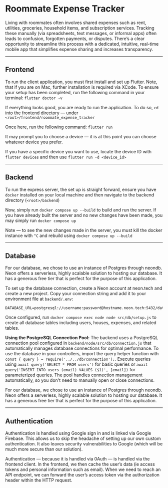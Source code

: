 # Roommate Expense Tracker

Living with roommates often involves shared expenses such as rent, utilities, groceries, household items, and subscription services. Tracking these manually (via spreadsheets, text messages, or informal apps) often leads to confusion, forgotten payments, or disputes. There’s a clear opportunity to streamline this process with a dedicated, intuitive, real-time mobile app that simplifies expense sharing and increases transparency.

---

## Frontend

To run the client application, you must first install and set up Flutter. Note, that if you are on Mac, further installation is required via XCode. To ensure your setup has been completed, run the following command in your terminal: `flutter doctor -v`

If everything looks good, you are ready to run the application. To do so, `cd` into the frontend directory — under `<root>/frontend/roommate_expense_tracker` 

Once here, run the following command: `flutter run` 

It may prompt you to choose a device — it is at this point you can choose whatever device you prefer.

If you have a specific device you want to use, locate the device ID with `flutter devices` and then use `flutter run -d <device_id>`

---

## Backend

To run the express server, the set up is straight forward, ensure you have `docker` installed on your local machine and then navigate to the backend directory (`<root>/backend`)

Now,  simply run `docker compose up --build` to build and run the server. If you have already built the server and no new changes have been made, you may simply run `docker compose up`

Note — to see the new changes made in the server, you must kill the docker instance with `^C` and rebuild using `docker compose up --build`

---

## Database

For our database, we chose to use an instance of Postgres through neondb. Neon offers a serverless, highly scalable solution to hosting our database. It has a generous free tier that is perfect for the purpose of this application.

To set up the database connection, create a Neon account at neon.tech and create a new project. Copy your connection string and add it to your environment file at `backend/.env`:

```
DATABASE_URL=postgresql://username:password@hostname.neon.tech:5432/database_name
```

Once configured, run `docker compose exec node node src/db/setup.js` to create all database tables including users, houses, expenses, and related tables.

**Using the PostgreSQL Connection Pool:**
The backend uses a PostgreSQL connection pool configured in `backend/node/src/db/connection.js` that automatically manages database connections for optimal performance. To use the database in your controllers, import the query helper function with `const { query } = require('../../db/connection');`. Execute queries using `await query('SELECT * FROM users')` for basic queries or `await query('INSERT INTO users (email) VALUES ($1)', [email])` for parameterized queries. The pool handles connection management automatically, so you don't need to manually open or close connections.

For our database, we chose to use an instance of Postgres through neondb. Neon offers a serverless, highly scalable solution to hosting our database. It has a generous free tier that is perfect for the purpose of this application.

---

## Authentication

Authentication is handled using Google sign in and is linked via Google Firebase. This allows us to skip the headache of setting up our own custom authentication. It also leaves security vulnerabilities to Google (which will be much more secure than our solution).

Authentication — because it is handled via 0Auth — is handled via the frontend client. In the frontend, we then cache the user’s data (ie access tokens and personal information such as email). When we need to reach an API endpoint, we can forward the user’s access token via the authorization header within the HTTP request.